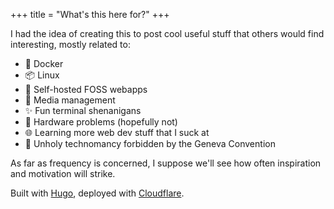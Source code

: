 +++
title = "What's this here for?"
+++

I had the idea of creating this to post cool useful stuff that others would find interesting, mostly related to:

* 🐋 Docker
* 📦 Linux
* 🚀 Self-hosted FOSS webapps
* 🍿 Media management
* ✨ Fun terminal shenanigans
* 💸 Hardware problems (hopefully not)
* 🌐 Learning more web dev stuff that I suck at
* 🚫 Unholy technomancy forbidden by the Geneva Convention

As far as frequency is concerned, I suppose we'll see how often inspiration and motivation will strike.

Built with [Hugo](https://gohugo.io/), deployed with [Cloudflare](https://pages.cloudflare.com/).